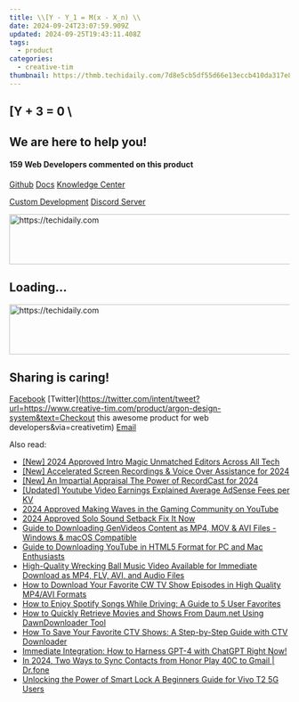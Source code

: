 ```yaml
---
title: \\[Y - Y_1 = M(x - X_n) \\
date: 2024-09-24T23:07:59.909Z
updated: 2024-09-25T19:43:11.408Z
tags:
  - product
categories:
  - creative-tim
thumbnail: https://thmb.techidaily.com/7d8e5cb5df55d66e13eccb410da317e8e46922b45efc55e50a00217c7dbf8c3a.png
---
```


## \[Y + 3 = 0 \

## We are here to help you!

#### 159 Web Developers commented on this product

[Github](https://github.com/creativetimofficial/argon-design-system) [Docs](https://tools.techidaily.com/creative-tim/products/) [Knowledge Center](https://tools.techidaily.com/creative-tim/products/) 

[Custom Development](https://tools.techidaily.com/creative-tim/products/) [Discord Server](https://discord.com/invite/FhCJCaHdQa) 

<!-- affiliate ads begin -->
<a href="https://appsumo.8odi.net/c/5597632/2037351/7443" target="_top" id="2037351">
  <img src="//a.impactradius-go.com/display-ad/7443-2037351" border="0" alt="https://techidaily.com" width="728" height="90"/>
</a>
<img height="0" width="0" src="https://appsumo.8odi.net/i/5597632/2037351/7443" style="position:absolute;visibility:hidden;" border="0" />
<!-- affiliate ads end -->

## Loading...

<!-- affiliate ads begin -->
<a href="https://ephamedtechinc.pxf.io/c/5597632/2137205/26400" target="_top" id="2137205">
  <img src="//a.impactradius-go.com/display-ad/26400-2137205" border="0" alt="https://techidaily.com" width="728" height="90"/>
</a>
<img height="0" width="0" src="https://ephamedtechinc.pxf.io/i/5597632/2137205/26400" style="position:absolute;visibility:hidden;" border="0" />
<!-- affiliate ads end -->

## Sharing is caring!

[Facebook](https://www.facebook.com/sharer/sharer.php?u=https://www.creative-tim.com/product/argon-design-system?src=sdkpreparse) [Twitter](https://twitter.com/intent/tweet?url=https://www.creative-tim.com/product/argon-design-system&text=Checkout this awesome product for web developers&via=creativetim) [Email](https://tools.techidaily.com/creative-tim/products/)

<ins class="adsbygoogle"
     style="display:block"
     data-ad-format="autorelaxed"
     data-ad-client="ca-pub-7571918770474297"
     data-ad-slot="1223367746"></ins>

<ins class="adsbygoogle"
     style="display:block"
     data-ad-client="ca-pub-7571918770474297"
     data-ad-slot="8358498916"
     data-ad-format="auto"
     data-full-width-responsive="true"></ins>

<span class="atpl-alsoreadstyle">Also read:</span>
<div><ul>
<li><a href="https://fox-boxes.techidaily.com/new-2024-approved-intro-magic-unmatched-editors-across-all-tech/"><u>[New] 2024 Approved Intro Magic Unmatched Editors Across All Tech</u></a></li>
<li><a href="https://remote-screen-capture.techidaily.com/new-accelerated-screen-recordings-and-voice-over-assistance-for-2024/"><u>[New] Accelerated Screen Recordings & Voice Over Assistance for 2024</u></a></li>
<li><a href="https://digital-screen-recording.techidaily.com/new-an-impartial-appraisal-the-power-of-recordcast-for-2024/"><u>[New] An Impartial Appraisal The Power of RecordCast for 2024</u></a></li>
<li><a href="https://youtube-web.techidaily.com/ed-youtube-video-earnings-explained-average-adsense-fees-per-kv/"><u>[Updated] Youtube Video Earnings Explained Average AdSense Fees per KV</u></a></li>
<li><a href="https://youtube-stream.techidaily.com/2024-approved-making-waves-in-the-gaming-community-on-youtube/"><u>2024 Approved Making Waves in the Gaming Community on YouTube</u></a></li>
<li><a href="https://fox-boxes.techidaily.com/2024-approved-solo-sound-setback-fix-it-now/"><u>2024 Approved Solo Sound Setback Fix It Now</u></a></li>
<li><a href="https://win-popular.techidaily.com/guide-to-downloading-genvideos-content-as-mp4-mov-and-avi-files-windows-and-macos-compatible/"><u>Guide to Downloading GenVideos Content as MP4, MOV & AVI Files - Windows & macOS Compatible</u></a></li>
<li><a href="https://win-popular.techidaily.com/guide-to-downloading-youtube-in-html5-format-for-pc-and-mac-enthusiasts/"><u>Guide to Downloading YouTube in HTML5 Format for PC and Mac Enthusiasts</u></a></li>
<li><a href="https://win-popular.techidaily.com/high-quality-wrecking-ball-music-video-available-for-immediate-download-as-mp4-flv-avi-and-audio-files/"><u>High-Quality Wrecking Ball Music Video Available for Immediate Download as MP4, FLV, AVI, and Audio Files</u></a></li>
<li><a href="https://win-popular.techidaily.com/how-to-download-your-favorite-cw-tv-show-episodes-in-high-quality-mp4avi-formats/"><u>How to Download Your Favorite CW TV Show Episodes in High Quality MP4/AVI Formats</u></a></li>
<li><a href="https://win-popular.techidaily.com/how-to-enjoy-spotify-songs-while-driving-a-guide-to-5-user-favorites/"><u>How to Enjoy Spotify Songs While Driving: A Guide to 5 User Favorites</u></a></li>
<li><a href="https://win-popular.techidaily.com/how-to-quickly-retrieve-movies-and-shows-from-daumnet-using-dawndownloader-tool/"><u>How to Quickly Retrieve Movies and Shows From Daum.net Using DawnDownloader Tool</u></a></li>
<li><a href="https://win-popular.techidaily.com/how-to-save-your-favorite-ctv-shows-a-step-by-step-guide-with-ctv-downloader/"><u>How To Save Your Favorite CTV Shows: A Step-by-Step Guide with CTV Downloader</u></a></li>
<li><a href="https://tech-revival.techidaily.com/immediate-integration-how-to-harness-gpt-4-with-chatgpt-right-now/"><u>Immediate Integration: How to Harness GPT-4 with ChatGPT Right Now!</u></a></li>
<li><a href="https://android-transfer.techidaily.com/in-2024-two-ways-to-sync-contacts-from-honor-play-40c-to-gmail-drfone-by-drfone-transfer-from-android-transfer-from-android/"><u>In 2024, Two Ways to Sync Contacts from Honor Play 40C to Gmail | Dr.fone</u></a></li>
<li><a href="https://android-unlock.techidaily.com/unlocking-the-power-of-smart-lock-a-beginners-guide-for-vivo-t2-5g-users-by-drfone-android/"><u>Unlocking the Power of Smart Lock A Beginners Guide for Vivo T2 5G Users</u></a></li>
</ul></div>

